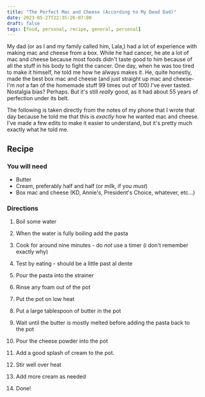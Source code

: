 ```yaml
---
title: "The Perfect Mac and Cheese (According to My Dead Dad)"
date: 2023-05-27T22:35:26-07:00
draft: false
tags: [food, personal, recipe, general, personal]
---
```


My dad (or as I and my family called him, Lala,) had a lot of experience with
making mac and cheese from a box. While he had cancer, he ate a lot of mac and
cheese because most foods didn't taste good to him because of all the stuff in
his body to fight the cancer. One day, when he was too tired to make it
himself, he told me how he always makes it. He, quite honestly, made the best
box mac and cheese (and just straight up mac and cheese- I'm *not* a fan of
the homemade stuff 99 times out of 100) I've ever tasted. Nostalgia bias?
Perhaps. But it's still *really* good, as it had about 55 years of perfection
under its belt.

The following is taken directly from the notes of my phone that I wrote that
day because he told me that this is *exactly* how he wanted mac and cheese.
I've made a few edits to make it easier to understand, but it's pretty much
exactly what he told me.

## Recipe

### You will need

- Butter
- Cream, preferably half and half (or milk, if you *must*)
- Box mac and cheese (KD, Annie's, President's Choice, whatever, etc...)

### Directions

1. Boil some water

2. When the water is fully boiling add the pasta

3. Cook for around nine minutes - do *not* use a timer (i don't remember
   exactly why)

4. Test by eating - should be a little past al dente

5. Pour the pasta into the strainer

6. Rinse any foam out of the pot

7. Put the pot on low heat

8. Put a large tablespoon of butter in the pot

9. Wait until the butter is mostly melted before adding the pasta back to the
   pot

10. Pour the cheese powder into the pot

11. Add a good splash of cream to the pot.

12. Stir well over heat

13. Add more cream as needed

14. Done!

